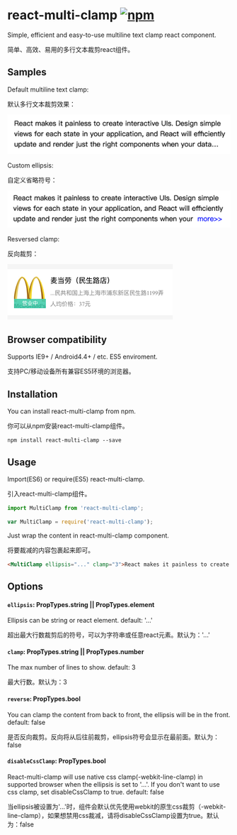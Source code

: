 # react-multi-clamp [![npm](https://img.shields.io/npm/v/react-multi-clamp.svg?style=flat-square)](https://www.npmjs.com/package/react-multi-clamp)
Simple, efficient and easy-to-use multiline text clamp react component.

简单、高效、易用的多行文本裁剪react组件。

## Samples
Default multiline text clamp:

默认多行文本裁剪效果：

![Default multiline text clamp](./example/sample1.png)

Custom ellipsis:

自定义省略符号：

![Custom ellipsis](./example/sample2.png)

Resversed clamp:

反向裁剪：

![Resversed clamp](./example/sample3.png)

## Browser compatibility
Supports IE9+ / Android4.4+ / etc. ES5 enviroment.

支持PC/移动设备所有兼容ES5环境的浏览器。

## Installation
You can install react-multi-clamp from npm.

你可以从npm安装react-multi-clamp组件。

```shell
npm install react-multi-clamp --save
```

## Usage
Import(ES6) or require(ES5) react-multi-clamp.

引入react-multi-clamp组件。

```javascript
import MultiClamp from 'react-multi-clamp';
```

```javascript
var MultiClamp = require('react-multi-clamp');
```

Just wrap the content in react-multi-clamp component.

将要裁减的内容包裹起来即可。

```html 
<MultiClamp ellipsis="..." clamp="3">React makes it painless to create interactive UIs. Design simple views for each state in your application, and React will efficiently update and render just the right components when your data changes.</MultiClamp>
```

## Options
#### `ellipsis`: PropTypes.string || PropTypes.element
Ellipsis can be string or react element. default: '...'

超出最大行数裁剪后的符号，可以为字符串或任意react元素。默认为：'...'

#### `clamp`: PropTypes.string || PropTypes.number
The max number of lines to show. default: 3

最大行数。默认为：3

#### `reverse`: PropTypes.bool
You can clamp the content from back to front, the ellipsis will be in the front. default: false

是否反向裁剪。反向将从后往前裁剪，ellipsis符号会显示在最前面。默认为：false

#### `disableCssClamp`: PropTypes.bool
React-multi-clamp will use native css clamp(-webkit-line-clamp) in supported browser when the ellipsis is set to '...'. If you don't want to use css clamp, set disableCssClamp to true. default: false

当ellipsis被设置为'...'时，组件会默认优先使用webkit的原生css裁剪（-webkit-line-clamp），如果想禁用css裁减，请将disableCssClamp设置为true。默认为：false
